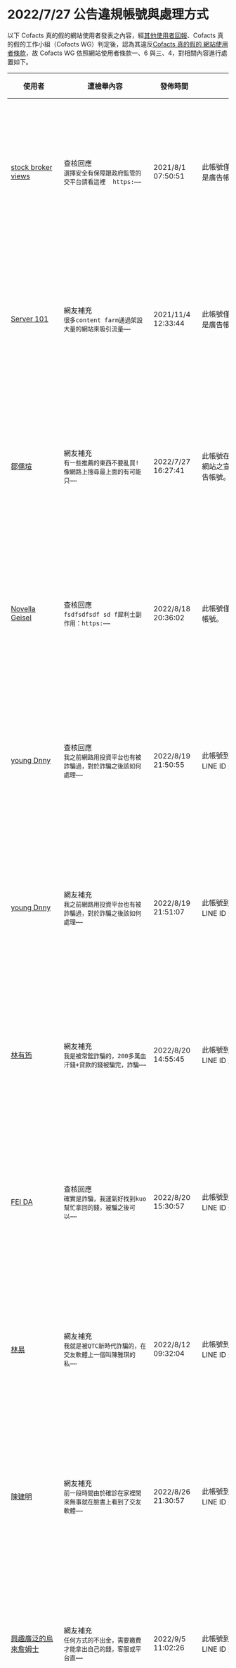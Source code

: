 2022/7/27 公告違規帳號與處理方式
=========

以下 Cofacts 真的假的網站使用者發表之內容，經[其他使用者回報](https://docs.google.com/spreadsheets/d/e/2PACX-1vRdcwXdC36xfgXfSMSk527Zbel9A-__vwRXkQ0NjkzSXoSPETCFc7sI7SoaAFdPCfskugtQL-Md8JgH/pubhtml?gid=438362561&single=true)、Cofacts 真的假的工作小組（Cofacts WG）判定後，認為其違反[Cofacts 真的假的 網站使用者條款](https://github.com/cofacts/rumors-site/blob/master/LEGAL.md)，故 Cofacts WG 依照網站使用者條款一、6 與三、4，對相關內容進行處置如下。

| 使用者 | 遭檢舉內容 | 發佈時間 | 違規樣態 | 處置 |
| ----- | -------- | ------- | ------- | --- |
| [stock broker views](https://cofacts.github.io/community-builder/#/editorworks?showAll=1&day=365&userId=S0Kj-XoBgBgcuemXC9nC) | 查核回應<br>`選擇安全有保障跟政府監管的交平台請看這裡  https:⋯⋯` | 2021/8/1 07:50:51 | 此帳號僅有張貼特定網站之宣傳內容，應是廣告帳號。 | 隱藏所有被檢舉人發表之內容 [^block] |
| [Server 101](https://cofacts.github.io/community-builder/#/editorworks?showAll=1&day=365&userId=lMM46XwBucwAqrbam1u9) | 網友補充<br>`很多content farm通過架設大量的網站來吸引流量⋯⋯` | 2021/11/4 12:33:44 | 此帳號僅有張貼特定網站之宣傳內容，應是廣告帳號。 | 隱藏所有被檢舉人發表之內容 [^block] |
| [鄒儒瑄](https://cofacts.github.io/community-builder/#/editorworks?showAll=1&day=365&userId=zSZup4ABvUvLpBdgnLmb) | 網友補充<br>`有一些推薦的東西不要亂買! 像網路上搜尋最上面的有可能只⋯⋯` | 2022/7/27 16:27:41 | 此帳號在多篇訊息的補充資訊下張貼特定網站之宣傳內容，且無其他互動，應是廣告帳號。 | 隱藏所有被檢舉人發表之內容 [^block] |
| [Novella Geisel](https://cofacts.github.io/community-builder/#/editorworks?showAll=1&day=365&userId=BorusIIBv5it-Cx_yjGq) | 查核回應<br>`fsdfsdfsdf sd f犀利士副作用：https:⋯⋯` | 2022/8/18 20:36:02 | 此帳號僅有張貼過壯陽藥廣告，應為廣告帳號。 | 隱藏所有被檢舉人發表之內容 [^block] |
| [young Dnny](https://cofacts.github.io/community-builder/#/editorworks?showAll=1&day=365&userId=3IqvpoIBv5it-Cx_RySM) | 查核回應<br>`我之前網路用投資平台也有被詐騙過，對於詐騙之後該如何處理⋯⋯` | 2022/8/19 21:50:55 | 此帳號到處張貼廣告內文吸引人加入特定 LINE ID 進行二次詐騙。 | 隱藏所有被檢舉人發表之內容 [^block] |
| [young Dnny](https://cofacts.github.io/community-builder/#/editorworks?showAll=1&day=365&userId=3IqvpoIBv5it-Cx_RySM) | 網友補充<br>`我之前網路用投資平台也有被詐騙過，對於詐騙之後該如何處理⋯⋯` | 2022/8/19 21:51:07 | 此帳號到處張貼廣告內文吸引人加入特定 LINE ID 進行二次詐騙。 | 隱藏所有被檢舉人發表之內容 [^block] |
| [林有筠](https://cofacts.github.io/community-builder/#/editorworks?showAll=1&day=365&userId=m4qnsIIBv5it-Cx_yDA9) | 網友補充<br>`我是被常鋐詐騙的，200多萬血汗錢+貸款的錢被騙完，詐騙⋯⋯` | 2022/8/20 14:55:45 | 此帳號到處張貼廣告內文吸引人加入特定 LINE ID 進行二次詐騙。 | 隱藏所有被檢舉人發表之內容 [^block] |
| [FEI DA](https://cofacts.github.io/community-builder/#/editorworks?showAll=1&day=365&userId=7IousIIBv5it-Cx_zy_8) | 查核回應<br>`確實是詐騙，我運氣好找到kuo幫忙拿回的錢，被騙之後可以⋯⋯` | 2022/8/20 15:30:57 | 此帳號到處張貼廣告內文吸引人加入特定 LINE ID 進行二次詐騙。 | 隱藏所有被檢舉人發表之內容 [^block] |
| [林易](https://cofacts.github.io/community-builder/#/editorworks?showAll=1&day=365&userId=o8JBRXwBucwAqrbaxuAM) | 網友補充<br>`我就是被QTC新時代詐騙的，在交友軟體上一個叫陳雅琪的私⋯⋯` | 2022/8/12 09:32:04 | 此帳號到處張貼廣告內文吸引人加入特定 LINE ID 進行二次詐騙。 | 隱藏所有被檢舉人發表之內容 [^block] |
| [陳建明](https://cofacts.github.io/community-builder/#/editorworks?showAll=1&day=365&userId=D4oJ2oIBv5it-Cx_81xf) | 網友補充<br>`前一段時間由於確診在家裡閒來無事就在臉書上看到了交友軟體⋯⋯` | 2022/8/26 21:30:57 | 此帳號到處張貼廣告內文吸引人加入特定 LINE ID 進行二次詐騙。 | 隱藏所有被檢舉人發表之內容 [^block] |
| [興趣廣泛的烏來詹姆士](https://cofacts.github.io/community-builder/#/editorworks?showAll=1&day=365&userId=j4S8C_1ookz5laX86zSp7ayMX8x-XGS1nIer8dbqhFCjAYIVU) | 網友補充<br>`任何方式的不出金，需要繳費才能拿出自己的錢，客服或平台直⋯⋯` | 2022/9/5 11:02:26 | 此帳號到處張貼廣告內文吸引人加入特定 LINE ID 進行二次詐騙。 | 隱藏所有被檢舉人發表之內容 [^block] |
| [興趣廣泛的烏來詹姆士](https://cofacts.github.io/community-builder/#/editorworks?showAll=1&day=365&userId=j4S8C_1ookz5laX86zSp7ayMX8x-XGS1nIer8dbqhFCjAYIVU) | 網友補充<br>`任何方式的不出金，需要繳費才能拿出自己的錢，客服或平台直⋯⋯` | 2022/9/5 11:03:01 | 此帳號到處張貼廣告內文吸引人加入特定 LINE ID 進行二次詐騙。 | 隱藏所有被檢舉人發表之內容 [^block] |
| [An dy](https://cofacts.github.io/community-builder/#/editorworks?showAll=1&day=365&userId=a4rJ-4IBv5it-Cx_WHxG) | 網友補充<br>`任何方式的不出金，需要繳費才能拿出自己的錢，客服或平台直⋯⋯` | 2022/9/2 09:21:03 | 此帳號到處張貼廣告內文吸引人加入特定 LINE ID 進行二次詐騙。 | 隱藏所有被檢舉人發表之內容 [^block] |
| [李素媛](https://cofacts.github.io/community-builder/#/editorworks?showAll=1&day=365&userId=dopJ2oIBv5it-Cx_slzQ) | 網友補充<br>`我在網路交友軟體上認識了一個女性朋友，我們相談甚歡感覺情⋯⋯` | 2022/9/5 22:53:41 | 此帳號到處張貼廣告內文吸引人加入特定 LINE ID 進行二次詐騙。 | 隱藏所有被檢舉人發表之內容 [^block] |
| [Tam Chris](https://cofacts.github.io/community-builder/#/editorworks?showAll=1&day=365&userId=B4pIN4MBv5it-Cx_iLQr) | 查核回應<br>`外匯評價網站,希望幫到大家 https://68trad⋯⋯` | 2022/9/13 22:53:17 | 此帳號僅有張貼特定網站之宣傳內容，應是廣告帳號。         | 隱藏所有被檢舉人發表之內容 [^block] |
| [Tam Chris](https://cofacts.github.io/community-builder/#/editorworks?showAll=1&day=365&userId=B4pIN4MBv5it-Cx_iLQr) | 查核回應<br>`外匯評價網站,希望幫到大家 https://68trad⋯⋯` | 2022/9/13 22:59:02 | 此帳號僅有張貼特定網站之宣傳內容，應是廣告帳號。         | 隱藏所有被檢舉人發表之內容 [^block] |
| [哈姆雷特](https://cofacts.github.io/community-builder/#/editorworks?showAll=1&day=365&userId=UIoDRYMBv5it-Cx_BcGF) | 網友補充<br>`被騙之後真的不要輕易放棄自己，一定不能讓詐騙集團的得逞，⋯⋯` | 2022/9/16 14:37:36 | 此帳號到處張貼廣告內文吸引人加入特定 LINE ID 進行二次詐騙。 | 隱藏所有被檢舉人發表之內容 [^block] |
| [蔡英闞](https://cofacts.github.io/community-builder/#/editorworks?showAll=1&day=365&userId=aYr-9oIBv5it-Cx_Y3fP) | 網友補充<br>`我是被華鼎主力賬戶詐騙的，先是一個叫靜靜的女生在fb上面⋯⋯` | 2022/9/13 09:49:20 | 此帳號到處張貼廣告內文吸引人加入特定 LINE ID 進行二次詐騙。 | 隱藏所有被檢舉人發表之內容 [^block] |
| [su dan](https://cofacts.github.io/community-builder/#/editorworks?showAll=1&day=365&userId=ZYqhcoMBv5it-Cx_7e3J) | 查核回應<br>`https://ello.co/huangys http⋯⋯` | 2022/9/25 11:13:06 | 此帳號僅有張貼特定網站之宣傳內容，應是廣告帳號。 | 隱藏所有被檢舉人發表之內容 [^block] |
| [RION NEON](https://cofacts.github.io/community-builder/#/editorworks?showAll=1&day=365&userId=HorafYMBv5it-Cx_E_ne) | 網友補充<br>`GSBET娛樂城 https://kobenba.com⋯⋯` | 2022/9/27 15:29:54 | 此帳號僅有張貼特定網站之宣傳內容，應是廣告帳號。 | 隱藏所有被檢舉人發表之內容 [^block] |
| [張靈](https://cofacts.github.io/community-builder/#/editorworks?showAll=1&day=365&userId=7lMNgYEBZ4FY5vnAAlCl) | 網友補充<br>`我是李洪宇詐騙了236萬，助理是林紫萱，對方先是欺騙我的⋯⋯` | 2022/9/16 15:03:47 | 此帳號試圖張貼廣告，吸引人加入特定 LINE ID 進行二次詐騙。 | 隱藏所有被檢舉人發表之內容 [^block] |
| [duffy ashanti](https://cofacts.github.io/community-builder/#/editorworks?showAll=1&day=365&userId=eYrJqoIBv5it-Cx_FCku) | 查核回應<br>`面對激烈的市場競爭和行業格局的快速變化，不斷創新發展是每⋯⋯` | 2022/10/3 10:48:41 | 此帳號僅有張貼特定網站之宣傳內容，應是廣告帳號。 | 隱藏所有被檢舉人發表之內容 [^block] |
| [劉應龍](https://cofacts.github.io/community-builder/#/editorworks?showAll=1&day=365&userId=1b6dt2sBqwaEkHKwEXPQ) | 查核回應<br>`給大家推薦一個網站 ，可以找到炮友喔： http://v⋯⋯` | 2019/7/3 19:34:26 | 此帳號僅有張貼特定網站之宣傳內容，應是廣告帳號。 | 隱藏所有被檢舉人發表之內容 [^block] |
| [胡又銘](https://cofacts.github.io/community-builder/#/editorworks?showAll=1&day=365&userId=mVh9JG8Bd3n3h-WYphER) | 查核回應<br>`給大家推薦一個網站 ，可以找到炮友喔： http://v⋯⋯` | 2019/12/21 02:07:13 | 此帳號僅有張貼特定網站之宣傳內容，應是廣告帳號。 | 隱藏所有被檢舉人發表之內容 [^block] |
| [窮到只剩下一杯酒](https://cofacts.github.io/community-builder/#/editorworks?showAll=1&day=365&userId=rlufYG8Bd3n3h-WY9dur) | 查核回應<br>`給大家推薦一個網站 ，可以找到炮友喔： http://v⋯⋯` | 2020/1/1 18:22:00 | 此帳號僅有張貼特定網站之宣傳內容，應是廣告帳號。 | 隱藏所有被檢舉人發表之內容 [^block] |
| [Cheng Jie](https://cofacts.github.io/community-builder/#/editorworks?showAll=1&day=365&userId=GuFPYnMBb3SlMKoAxAdU) | 查核回應<br>`給大家推薦一個網站 ，可以找到炮友喔： http://v⋯⋯` | 2020/7/18 22:24:38 | 此帳號僅有張貼特定網站之宣傳內容，應是廣告帳號。 | 隱藏所有被檢舉人發表之內容 [^block] |
| [波霸妹加賴pp9531](https://cofacts.github.io/community-builder/#/editorworks?showAll=1&day=365&userId=s4vct4MBv5it-Cx_LzN-) | 查核回應<br>`#蘿莉型 童顏巨乳系列+籟pp9531芊芊 146.C.⋯⋯` | 2022/10/8 21:54:32 | 此帳號僅有張貼過外送茶廣告，應為廣告帳號。 | 隱藏所有被檢舉人發表之內容 [^block] |
| [波霸妹加賴pp9531](https://cofacts.github.io/community-builder/#/editorworks?showAll=1&day=365&userId=s4vct4MBv5it-Cx_LzN-) | 查核回應<br>`最夯風騷淫蕩少婦加賴pp9531哪位哥哥大叔汗弟弟們來幫⋯⋯` | 2022/10/8 21:57:34 | 此帳號僅有張貼過外送茶廣告，應為廣告帳號。 | 隱藏所有被檢舉人發表之內容 [^block] |
| [Andrés Norato](https://cofacts.github.io/community-builder/#/editorworks?showAll=1&day=365&userId=9ou_uoMBv5it-Cx_MzUt) | 查核回應<br>`美國MSB（Money Services Busines⋯⋯` | 2022/10/9 11:22:18 | 此帳號張貼回應之模式與近期假交易所詐騙一致，且無其他互動，應為替特定詐騙網站宣傳的廣告帳號。 | 隱藏所有被檢舉人發表之內容 [^block] |
| [Jacksoxymoe Btubulinas](https://cofacts.github.io/community-builder/#/editorworks?showAll=1&day=365&userId=yIu1v4MBv5it-Cx_0Dq_) | 查核回應<br>`https://sxcvidtg.live/ https⋯⋯` | 2022/10/10 10:34:33 | 此帳號張貼回應之模式與近期假交易所詐騙一致，且無其他互動，應為替特定詐騙網站宣傳的廣告帳號。 | 隱藏所有被檢舉人發表之內容 [^block] |
| [Marcou Jacque](https://cofacts.github.io/community-builder/#/editorworks?showAll=1&day=365&userId=FIu0wIMBv5it-Cx_UDyQ) | 查核回應<br>`https://sxcvidtg.live/陳鴻博作為頂⋯⋯` | 2022/10/10 15:05:01 | 此帳號張貼回應之模式與近期假交易所詐騙一致，且無其他互動，應為替特定詐騙網站宣傳的廣告帳號。 | 隱藏所有被檢舉人發表之內容 [^block] |
| [天天天](https://cofacts.github.io/community-builder/#/editorworks?showAll=1&day=365&userId=ySURon8BvUvLpBdg3qr6) | 網友補充<br>`#內射輕熟女《+賴w8433 或賴076644 》#無套⋯⋯` | 2022/10/11 20:59:56 | 此帳號僅有張貼過外送茶廣告，應為廣告帳號。 | 隱藏所有被檢舉人發表之內容 [^block] |
| [Dlockheed Matejkawl](https://cofacts.github.io/community-builder/#/editorworks?showAll=1&day=365&userId=posi0IMBv5it-Cx_tUo1) | 查核回應<br>`https://sxcvidtg.live陳鴻博贏家學院⋯⋯` | 2022/10/13 14:59:30 | 此帳號僅有張貼特定網站之宣傳內容，應是廣告帳號。 | 隱藏所有被檢舉人發表之內容 [^block] |
| [Leifer Tornquist](https://cofacts.github.io/community-builder/#/editorworks?showAll=1&day=365&userId=AYvk7oMBv5it-Cx_OmgW) | 查核回應<br>`https://sxcvidtg.live/ https⋯⋯` | 2022/10/19 14:21:59 | 此帳號僅有張貼特定網站之宣傳內容，應是廣告帳號。 | 隱藏所有被檢舉人發表之內容 [^block] |
| [Nakisha Salos](https://cofacts.github.io/community-builder/#/editorworks?showAll=1&day=365&userId=yYsfN4QBv5it-Cx_fKp_) | 查核回應<br>`Flow Traders是全球领先的做市商和自营交易公司⋯⋯` | 2022/11/2 15:05:08 | 此帳號之回應替假冒之網站辯護（ 相關調查見：https://cofacts.tw/reply/F4tu1oMBv5it-Cx_SFJL ），應是詐騙集團。 | 隱藏所有被檢舉人發表之內容 [^block] |
| [舒舒舒舒](https://cofacts.github.io/community-builder/#/editorworks?showAll=1&day=365&userId=potsQYQBv5it-Cx_L7VJ) | 網友補充<br>`舒舒外送茶約炮+瀨c8672+瀨wsww23 舒壓按摩/⋯⋯` | 2022/11/4 14:57:49 | 此帳號僅有張貼過外送茶廣告，應為廣告帳號。 | 隱藏所有被檢舉人發表之內容 [^block] |
| [jeanette danilo](https://cofacts.github.io/community-builder/#/editorworks?showAll=1&day=365&userId=UfqhiYQBC7Q3lHuU9T5w) | 查核回應<br>`陳鴻博預測美聯儲在年底不會在加息，不知道會不會成真？` | 2022/11/18 15:29:59 | 雖然僅此一篇回應，但陳鴻博確實為投資詐騙內容。 | 隱藏所有被檢舉人發表之內容 [^block] |
| [baby all](https://cofacts.github.io/community-builder/#/editorworks?showAll=1&day=365&userId=8IsbFIQBv5it-Cx_rYeW) | 網友補充<br>`我是投資SDAG被騙,股票大殺 ，投入400多萬台幣，被⋯⋯` | 2022/11/18 16:09:36 | 此帳號到處張貼廣告內文吸引人加入特定 LINE ID 進行二次詐騙。 | 隱藏所有被檢舉人發表之內容 [^block] |
| [hjubfh kinkom](https://cofacts.github.io/community-builder/#/editorworks?showAll=1&day=365&userId=F4s1MYQBv5it-Cx_baT0) | 網友補充<br>`我是在FUCA Fuqua capitals 被騙 黃鴻⋯⋯` | 2022/11/4 09:47:08 | 此帳號試圖張貼廣告，吸引人加入特定 LINE ID 進行二次詐騙。 | 隱藏所有被檢舉人發表之內容 [^block] |
| [暮隨風](https://cofacts.github.io/community-builder/#/editorworks?showAll=1&day=365&userId=SFT_YoIBZ4FY5vnASkeb) | 網友補充<br>`我在交友軟體上一個叫陳雅琪的私訊我，加賴聊了一個月，要做⋯⋯` | 2022/11/10 13:46:55 | 此帳號試圖張貼廣告，吸引人加入特定 LINE ID 進行二次詐騙。 | 隱藏所有被檢舉人發表之內容 [^block] |
| [Charles Gaither](https://cofacts.github.io/community-builder/#/editorworks?showAll=1&day=365&userId=Lov0RoQBv5it-Cx_Bbvk) | 網友補充<br>`遇到任何方式的不出金，需要繳費才能拿出自己的錢，客服或平⋯⋯` | 2022/11/11 16:58:54 | 此帳號試圖張貼廣告，吸引人加入特定 LINE ID 進行二次詐騙。 | 隱藏所有被檢舉人發表之內容 [^block] |

(遇類似狀況會增補於上表)

[^block]: 
    經 Cofacts WG 研判，此使用者近期之所有內容均違反使用者條款（例如不斷進行廣告行為），故循[前例](https://github.com/cofacts/takedowns/blob/master/2021/1125-2nd-spam.md)，針對被檢舉人進行下面處置：
    1. 於資料庫中註記此使用者為被封鎖的使用者，檢附此公告的連結。
    2. 隱藏此使用者的所有「回應」、「補充」、與「評價」。
    3. 透過被檢舉人登入過的瀏覽器，仍可在網站上看到自己的回應、補充與評價。
